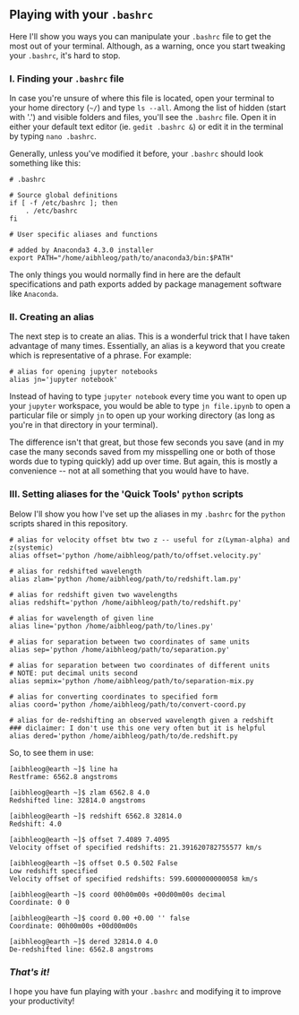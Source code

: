 ## Playing with your `.bashrc`
Here I'll show you ways you can manipulate your `.bashrc` file to get the most out of your terminal. 
Although, as a warning, once you start tweaking your `.bashrc`, it's hard to stop.

### I. Finding your `.bashrc` file
In case you're unsure of where this file is located, open your terminal to your home directory (`~/`) and type ```ls --all```. 
Among the list of hidden (start with '.') and visible folders and files, you'll see the `.bashrc` file.
Open it in either your default text editor (ie. `gedit .bashrc &`) or edit it in the terminal by typing `nano .bashrc`.

Generally, unless you've modified it before, your `.bashrc` should look something like this:
```
# .bashrc

# Source global definitions
if [ -f /etc/bashrc ]; then
	. /etc/bashrc
fi

# User specific aliases and functions

# added by Anaconda3 4.3.0 installer
export PATH="/home/aibhleog/path/to/anaconda3/bin:$PATH"
```
The only things you would normally find in here are the default specifications and path exports added by package 
management software like `Anaconda`.

### II. Creating an alias
The next step is to create an alias. This is a wonderful trick that I have taken advantage of many times. 
Essentially, an alias is a keyword that you create which is representative of a phrase. For example:
```
# alias for opening jupyter notebooks
alias jn='jupyter notebook'
```
Instead of having to type `jupyter notebook` every time you want to open up your `jupyter` workspace, 
you would be able to type ```jn file.ipynb``` to open a particular file or simply ```jn``` to open up your working directory 
(as long as you're in that directory in your terminal).

The difference isn't that great, but those few seconds you save (and in my case the many seconds saved from my misspelling 
one or both of those words due to typing quickly) add up over time. But again, this is mostly a convenience -- not at all
something that you would have to have.

### III. Setting aliases for the 'Quick Tools' `python` scripts
Below I'll show you how I've set up the aliases in my `.bashrc` for the `python` scripts shared in this repository. 
```
# alias for velocity offset btw two z -- useful for z(Lyman-alpha) and z(systemic)
alias offset='python /home/aibhleog/path/to/offset.velocity.py'

# alias for redshifted wavelength
alias zlam='python /home/aibhleog/path/to/redshift.lam.py'

# alias for redshift given two wavelengths
alias redshift='python /home/aibhleog/path/to/redshift.py'

# alias for wavelength of given line
alias line='python /home/aibhleog/path/to/lines.py'

# alias for separation between two coordinates of same units
alias sep='python /home/aibhleog/path/to/separation.py'

# alias for separation between two coordinates of different units
# NOTE: put decimal units second
alias sepmix='python /home/aibhleog/path/to/separation-mix.py

# alias for converting coordinates to specified form
alias coord='python /home/aibhleog/path/to/convert-coord.py

# alias for de-redshifting an observed wavelength given a redshift
### diclaimer: I don't use this one very often but it is helpful
alias dered='python /home/aibhleog/path/to/de.redshift.py

```
So, to see them in use:
```
[aibhleog@earth ~]$ line ha
Restframe: 6562.8 angstroms

[aibhleog@earth ~]$ zlam 6562.8 4.0
Redshifted line: 32814.0 angstroms

[aibhleog@earth ~]$ redshift 6562.8 32814.0
Redshift: 4.0

[aibhleog@earth ~]$ offset 7.4089 7.4095
Velocity offset of specified redshifts: 21.391620782755577 km/s

[aibhleog@earth ~]$ offset 0.5 0.502 False
Low redshift specified
Velocity offset of specified redshifts: 599.6000000000058 km/s

[aibhleog@earth ~]$ coord 00h00m00s +00d00m00s decimal
Coordinate: 0 0

[aibhleog@earth ~]$ coord 0.00 +0.00 '' false
Coordinate: 00h00m00s +00d00m00s

[aibhleog@earth ~]$ dered 32814.0 4.0
De-redshifted line: 6562.8 angstroms
```
### *That's it!*
I hope you have fun playing with your `.bashrc` and modifying it to improve your productivity!



